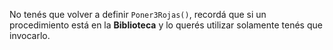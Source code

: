 No tenés que volver a definir `Poner3Rojas()`, recordá que si un procedimiento está en la **Biblioteca** y lo querés utilizar solamente tenés que invocarlo.